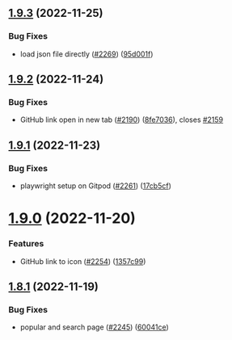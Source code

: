 ## [1.9.3](https://github.com/EddieHubCommunity/LinkFree/compare/v1.9.2...v1.9.3) (2022-11-25)


### Bug Fixes

* load json file directly ([#2269](https://github.com/EddieHubCommunity/LinkFree/issues/2269)) ([95d001f](https://github.com/EddieHubCommunity/LinkFree/commit/95d001fb1c89300f7885ab07025f037c4afee361))



## [1.9.2](https://github.com/EddieHubCommunity/LinkFree/compare/v1.9.1...v1.9.2) (2022-11-24)


### Bug Fixes

* GitHub link open in new tab ([#2190](https://github.com/EddieHubCommunity/LinkFree/issues/2190)) ([8fe7036](https://github.com/EddieHubCommunity/LinkFree/commit/8fe7036b4ddc193bddef7d0ff9b534dcaa7621a4)), closes [#2159](https://github.com/EddieHubCommunity/LinkFree/issues/2159)



## [1.9.1](https://github.com/EddieHubCommunity/LinkFree/compare/v1.9.0...v1.9.1) (2022-11-23)


### Bug Fixes

* playwright setup on Gitpod ([#2261](https://github.com/EddieHubCommunity/LinkFree/issues/2261)) ([17cb5cf](https://github.com/EddieHubCommunity/LinkFree/commit/17cb5cf0b60a019d32e902dc2fd2635ecb5da519))



# [1.9.0](https://github.com/EddieHubCommunity/LinkFree/compare/v1.8.1...v1.9.0) (2022-11-20)


### Features

* GitHub link to icon ([#2254](https://github.com/EddieHubCommunity/LinkFree/issues/2254)) ([1357c99](https://github.com/EddieHubCommunity/LinkFree/commit/1357c990e733ad568af8e8a159908f1a8a9c62b6))



## [1.8.1](https://github.com/EddieHubCommunity/LinkFree/compare/v1.8.0...v1.8.1) (2022-11-19)


### Bug Fixes

* popular and search page ([#2245](https://github.com/EddieHubCommunity/LinkFree/issues/2245)) ([60041ce](https://github.com/EddieHubCommunity/LinkFree/commit/60041ceb6fcae1fbcc792b333593e5c1925b0f3e))




